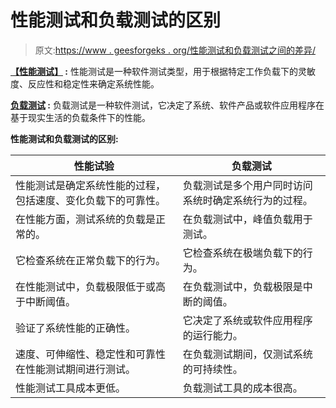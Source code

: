 # 性能测试和负载测试的区别

> 原文:[https://www . geesforgeks . org/性能测试和负载测试之间的差异/](https://www.geeksforgeeks.org/difference-between-performance-testing-and-load-testing/)

**[【性能测试】](https://www.geeksforgeeks.org/performance-testing-software-testing/) :**
性能测试是一种软件测试类型，用于根据特定工作负载下的灵敏度、反应性和稳定性来确定系统性能。

**[负载测试](https://www.geeksforgeeks.org/software-testing-load-testing/) :**
负载测试是一种软件测试，它决定了系统、软件产品或软件应用程序在基于现实生活的负载条件下的性能。

**性能测试和负载测试的区别:**

<center>

| 性能试验 | 负载测试 |
| --- | --- |
| 性能测试是确定系统性能的过程，包括速度、变化负载下的可靠性。 | 负载测试是多个用户同时访问系统时确定系统行为的过程。 |
| 在性能方面，测试系统的负载是正常的。 | 在负载测试中，峰值负载用于测试。 |
| 它检查系统在正常负载下的行为。 | 它检查系统在极端负载下的行为。 |
| 在性能测试中，负载极限低于或高于中断阈值。 | 在负载测试中，负载极限是中断的阈值。 |
| 验证了系统性能的正确性。 | 它决定了系统或软件应用程序的运行能力。 |
| 速度、可伸缩性、稳定性和可靠性在性能测试期间进行测试。 | 在负载测试期间，仅测试系统的可持续性。 |
| 性能测试工具成本更低。 | 负载测试工具的成本很高。 |

</center>